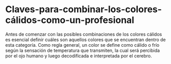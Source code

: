 # Claves-para-combinar-los-colores-cálidos-como-un-profesional
Antes de comenzar con las posibles combinaciones de los colores cálidos es esencial definir cuáles son aquellos colores que se encuentran dentro de esta categoría. Como regla general, un color se define como cálido o frío según la sensación de temperatura que transmiten, la cual será percibida por el ojo humano y luego decodificada e interpretada por el cerebro.
